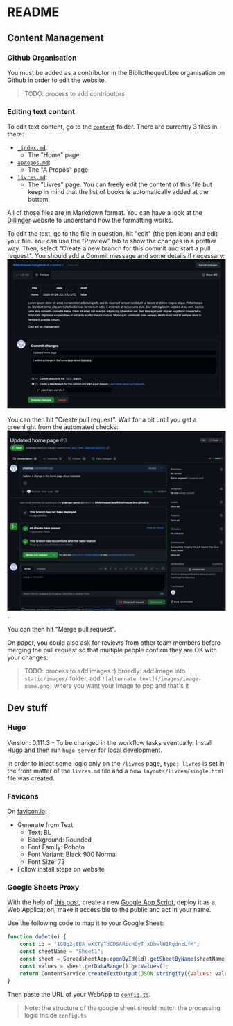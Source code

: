 # README

## Content Management

### Github Organisation

You must be added as a contributor in the BibliothequeLibre organisation on Github in order to edit the website.
> TODO: process to add contributors

### Editing text content

To edit text content, go to the [`content`](content) folder. There are currently 3 files in there:

- [`_index.md`](content/_index.md):
    - The "Home" page
- [`apropos.md`](content/apropos.md):
    - The "A Propos" page
- [`livres.md`](content/livres.md):
    - The "Livres" page. You can freely edit the content of this file but keep in mind that the list of books is
      automatically added at the bottom.

All of those files are in Markdown format. You can have a look at the [Dillinger](https://dillinger.io/) website to
understand how the formatting works.

To edit the text, go to the file in question, hit "edit" (the pen icon) and edit your file. You can use the "Preview"
tab to show the changes in a prettier way. Then, select "Create a new branch for this commit and start a pull request".
You should add a Commit message and some details if necessary:
![img.png](readme-images/edit-text.png)

You can then hit "Create pull request". Wait for a bit until you get a greenlight from the automated checks:
![img.png](readme-images/pr-ok.png).

You can then hit "Merge pull request".

On paper, you could also ask for reviews from other team members before merging the pull request so that multiple people
confirm they are OK with your changes.

> TODO: process to add images :)
> broadly: add image into `static/images/` folder, add `![alternate text](/images/image-name.png)` where you want your
> image
> to pop and that's it

## Dev stuff

### Hugo

Version: 0.111.3 - To be changed in the workflow tasks eventually. Install Hugo and then run `hugo server` for local
development.

In order to inject some logic only on the `/livres` page, `type: livres` is set in the front matter of the `livres.md`
file and a new `layouts/livres/single.html` file was created.

### Favicons

On [favicon.io](https://favicon.io/favicon-generator):

- Generate from Text
    - Text: BL
    - Background: Rounded
    - Font Family: Roboto
    - Font Variant: Black 900 Normal
    - Font Size: 73
- Follow install steps on website

### Google Sheets Proxy

With the help
of [this post](https://stackoverflow.com/questions/62732791/get-data-from-google-sheets-without-sheets-api),
create a new [Google App Script](https://script.new), deploy it as a Web Application, make it accessible to the public
and act in your name.

Use the following code to map it to your Google Sheet:

```js
function doGet(e) {
    const id = "1GBq2jBEA_wXXTyTdGDSARicH0yT_xDbwlH1RgdnzLfM";
    const sheetName = "Sheet1";
    const sheet = SpreadsheetApp.openById(id).getSheetByName(sheetName);
    const values = sheet.getDataRange().getValues();
    return ContentService.createTextOutput(JSON.stringify({values: values})).setMimeType(ContentService.MimeType.JSON);
}
```

Then paste the URL of your WebApp to [`config.ts`](assets/ts/app/config.ts).
> Note: the structure of the google sheet should match the processing logic inside `config.ts`